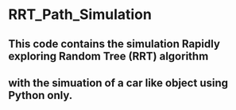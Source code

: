 # RRT_Path_Simulation

## This code contains the simulation Rapidly exploring Random Tree (RRT) algorithm
## with the simuation of a car like object using Python only.
